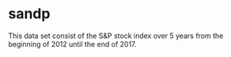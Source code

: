 # sandp
This data set consist of the S&P stock index over 5 years from the beginning of 2012 until the end of 2017.
